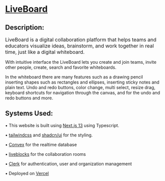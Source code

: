 # [LiveBoard](https://live-board-plum.vercel.app/)

## Description:
<span style="font-size:16px">LiveBoard is a digital collaboration platform that helps teams and educators visualize ideas, brainstorm, and work together in real time, just like a digital whiteboard.

With intuitive interface the LiveBoard lets you create and join teams, invite other people, create, search and favorite whiteboards.

In the whiteboard there are many features such as a drawing pencil inserting shapes such as rectangles and ellipses, inserting sticky notes and plain text. Undo and redo buttons, color change, multi select, resize drag, keyboard shortcuts for navigation through the canvas, and for the undo and redo buttons and more.
</span>

## Systems Used:
• This website is built using [Next.js 13](https://nextjs.org/) using Typescript. 

• [tailwindcss](https://tailwindcss.com/)  and [shadcn/ui](https://ui.shadcn.com/) for the styling.

• [Convex](https://www.convex.dev/) for the realtime database

• [liveblocks](https://liveblocks.io/) for the collaboration rooms

• [Clerk](https://clerk.com/) for authentication, user and organization management

• Deployed on [Vercel](https://vercel.com/)

